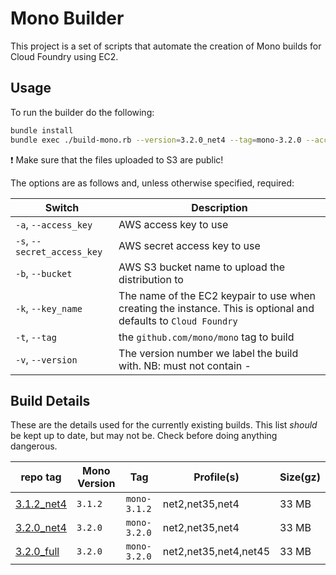 # Mono Builder

This project is a set of scripts that automate the creation of Mono builds for Cloud Foundry using EC2.

## Usage
To run the builder do the following:

```bash
bundle install
bundle exec ./build-mono.rb --version=3.2.0_net4 --tag=mono-3.2.0 --access_key=$AWS_ACCESS_KEY --secret_access_key=$AWS_SECRET_KEY --bucket=ci-labs-buildpack-downloads --key_name=labs-commander
```

:exclamation: Make sure that the files uploaded to S3 are public!

The options are as follows and, unless otherwise specified, required:

| Switch | Description
| ------ | -----------
| `-a`, `--access_key` | AWS access key to use
| `-s`, `--secret_access_key` | AWS secret access key to use
| `-b`, `--bucket` | AWS S3 bucket name to upload the distribution to
| `-k`, `--key_name` | The name of the EC2 keypair to use when creating the instance.  This is optional and defaults to `Cloud Foundry`
| `-t`, `--tag` | the `github.com/mono/mono` tag to build
| `-v`, `--version` | The version number we label the build with.  NB: must not contain -

## Build Details
These are the details used for the currently existing builds.  This list _should_ be kept up to date, but may not be.  Check before doing anything dangerous.

|repo tag                                                                                 | Mono Version | Tag          | Profile(s)            | Size(gz)
|-----------------------------------------------------------------------------------------| ------------ | -------------| ----------------------| ---------------------
|[3.1.2_net4](https://github.com/cloudfoundry-community/builder-mono/tree/3.1.2_net4)     | `3.1.2`      | `mono-3.1.2` | net2,net35,net4       | 33 MB
|[3.2.0_net4](https://github.com/cloudfoundry-community/builder-mono/tree/3.2.0_net4)     | `3.2.0`      | `mono-3.2.0` | net2,net35,net4       | 33 MB
|[3.2.0_full](https://github.com/cloudfoundry-community/builder-mono/tree/3.2.0_net4)     | `3.2.0`      | `mono-3.2.0` | net2,net35,net4,net45 | 33 MB
